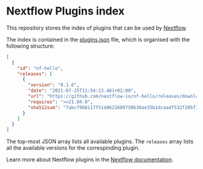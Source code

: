 # Nextflow Plugins index

This repository stores the index of plugins that can be used by 
[Nextflow](https://github.com/nextflow-io/nextflow).

The index is contained in the [plugins.json](plugins.json) file, 
which is organised with the following structure:

```json
[
  {
    "id": "nf-hello", 
    "releases": [
      {
        "version": "0.1.0",
        "date": "2021-07-25T11:54:13.481+02:00",
        "url": "https://github.com/nextflow-io/nf-hello/releases/download/0.1.0/nf-hello-0.1.0.zip",
        "requires": ">=21.04.0",
        "sha512sum": "7abcf988117f5148622609750b30ae35b1dcaa4f532f205f160c64ec215caafb6fa8bccefc8a90cc9dba60fc68f285769c9e897808b9d925313fc375952e4547"
      }
    ]
  }
]
```

The top-most JSON array lists all available plugins. The `releases` array
lists all the available versions for the correspinding plugin.

Learn more about Nextflow plugins in the [Nextflow documentation](https://www.nextflow.io/docs/latest/plugins.html).